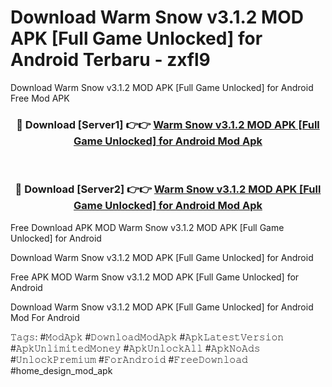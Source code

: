 # Download Warm Snow v3.1.2 MOD APK [Full Game Unlocked] for Android Terbaru - zxfl9
Download Warm Snow v3.1.2 MOD APK [Full Game Unlocked] for Android Free Mod APK

<div align="center">
<h3>🔴 Download [Server1] 👉👉 <a href="https://apk-comot.site?title=Warm_Snow_v3.1.2_MOD_APK_[Full_Game_Unlocked]_for_Android">Warm Snow v3.1.2 MOD APK [Full Game Unlocked] for Android Mod Apk</a></h3><br>

<h3>🔴 Download [Server2] 👉👉 <a href="https://apk-comot.site?title=Warm_Snow_v3.1.2_MOD_APK_[Full_Game_Unlocked]_for_Android">Warm Snow v3.1.2 MOD APK [Full Game Unlocked] for Android Mod Apk</a></h3>
</div>


Free Download APK MOD Warm Snow v3.1.2 MOD APK [Full Game Unlocked] for Android

Download Warm Snow v3.1.2 MOD APK [Full Game Unlocked] for Android 

Free APK MOD Warm Snow v3.1.2 MOD APK [Full Game Unlocked] for Android 

Download Warm Snow v3.1.2 MOD APK [Full Game Unlocked] for Android Mod For Android

𝚃𝚊𝚐𝚜: #𝙼𝚘𝚍𝙰𝚙𝚔 #𝙳𝚘𝚠𝚗𝚕𝚘𝚊𝚍𝙼𝚘𝚍𝙰𝚙𝚔 #𝙰𝚙𝚔𝙻𝚊𝚝𝚎𝚜𝚝𝚅𝚎𝚛𝚜𝚒𝚘𝚗 #𝙰𝚙𝚔𝚄𝚗𝚕𝚒𝚖𝚒𝚝𝚎𝚍𝙼𝚘𝚗𝚎𝚢 #𝙰𝚙𝚔𝚄𝚗𝚕𝚘𝚌𝚔𝙰𝚕𝚕 #𝙰𝚙𝚔𝙽𝚘𝙰𝚍𝚜 #𝚄𝚗𝚕𝚘𝚌𝚔𝙿𝚛𝚎𝚖𝚒𝚞𝚖 #𝙵𝚘𝚛𝙰𝚗𝚍𝚛𝚘𝚒𝚍 #𝙵𝚛𝚎𝚎𝙳𝚘𝚠𝚗𝚕𝚘𝚊𝚍 #home_design_mod_apk